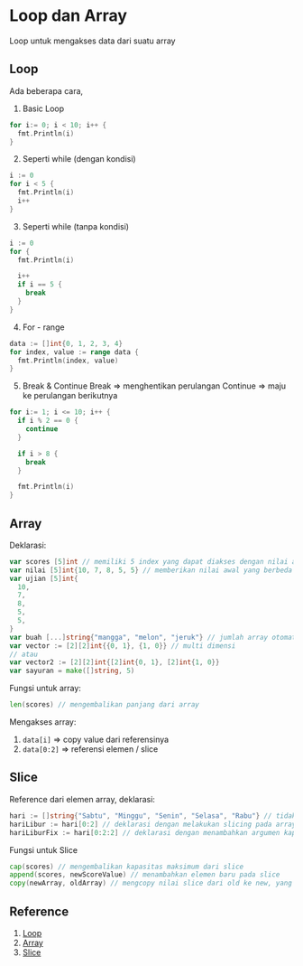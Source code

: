 # Loop dan Array
Loop untuk mengakses data dari suatu array

## Loop
Ada beberapa cara,

1. Basic Loop

```go
for i:= 0; i < 10; i++ {
  fmt.Println(i)
}
```

2. Seperti while (dengan kondisi)

```go
i := 0
for i < 5 {
  fmt.Println(i)
  i++
}
``` 

3. Seperti while (tanpa kondisi)

```go
i := 0
for {
  fmt.Println(i)

  i++
  if i == 5 {
    break
  }
}
```

4. For - range

```go
data := []int{0, 1, 2, 3, 4}
for index, value := range data {
  fmt.Println(index, value)
}
```

5. Break & Continue
Break => menghentikan perulangan
Continue => maju ke perulangan berikutnya

```go
for i:= 1; i <= 10; i++ {
  if i % 2 == 0 {
    continue
  }

  if i > 8 {
    break
  }

  fmt.Println(i)
}
```

## Array
Deklarasi:
```go
var scores [5]int // memiliki 5 index yang dapat diakses dengan nilai awal default dari int
var nilai [5]int{10, 7, 8, 5, 5} // memberikan nilai awal yang berbeda dari default
var ujian [5]int{
  10,
  7,
  8,
  5,
  5,
}
var buah [...]string{"mangga", "melon", "jeruk"} // jumlah array otomatis terisi
var vector := [2][2]int{{0, 1}, {1, 0}} // multi dimensi
// atau
var vector2 := [2][2]int{[2]int{0, 1}, [2]int{1, 0}}
var sayuran = make([]string, 5)
```

Fungsi untuk array:
```go
len(scores) // mengembalikan panjang dari array
```

Mengakses array:
1. `data[i]` => copy value dari referensinya
2. `data[0:2]` => referensi elemen / slice

## Slice
Reference dari elemen array, deklarasi:

```go
hari := []string{"Sabtu", "Minggu", "Senin", "Selasa", "Rabu"} // tidak mendefinisikan size seperti array
hariLibur := hari[0:2] // deklarasi dengan melakukan slicing pada array yang sudah ada
hariLiburFix := hari[0:2:2] // deklarasi dengan menambahkan argumen kapasitas
```

Fungsi untuk Slice

```go
cap(scores) // mengembalikan kapasitas maksimum dari slice
append(scores, newScoreValue) // menambahkan elemen baru pada slice
copy(newArray, oldArray) // mengcopy nilai slice dari old ke new, yang dicopy sesuai len newArray
```


## Reference
1. [Loop](https://dasarpemrogramangolang.novalagung.com/A-perulangan.html)
2. [Array](https://dasarpemrogramangolang.novalagung.com/A-array.html)
3. [Slice](https://dasarpemrogramangolang.novalagung.com/A-slice.html)